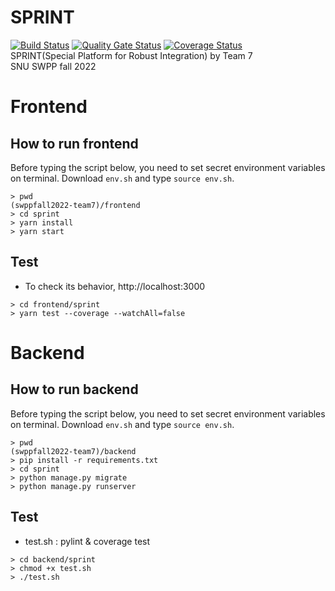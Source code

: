 # SPRINT
[![Build Status](https://app.travis-ci.com/swsnu/swppfall2022-team7.svg?branch=main)](https://app.travis-ci.com/swsnu/swppfall2022-team7)
[![Quality Gate Status](https://sonarcloud.io/api/project_badges/measure?project=swsnu_swppfall2022-team7&metric=alert_status)](https://sonarcloud.io/dashboard?id=swsnu_swppfall2022-team7)
[![Coverage Status](https://coveralls.io/repos/github/swsnu/swppfall2022-team7/badge.svg?branch=main)](https://coveralls.io/github/swsnu/swppfall2022-team7?branch=main)
<br>
SPRINT(Special Platform for Robust Integration) by Team 7
<br>
SNU SWPP fall 2022

# Frontend

## How to run frontend

Before typing the script below, you need to set secret environment variables on terminal.
Download <code>env.sh</code> and type <code>source env.sh</code>.
<pre><code>> pwd
(swppfall2022-team7)/frontend
> cd sprint
> yarn install
> yarn start</code></pre>

## Test

* To check its behavior, http://localhost:3000

<pre><code>> cd frontend/sprint
> yarn test --coverage --watchAll=false</code></pre>

# Backend

## How to run backend

Before typing the script below, you need to set secret environment variables on terminal.
Download <code>env.sh</code> and type <code>source env.sh</code>.
<pre><code>> pwd
(swppfall2022-team7)/backend
> pip install -r requirements.txt
> cd sprint
> python manage.py migrate
> python manage.py runserver</code></pre>

## Test

* test.sh : pylint & coverage test

<pre><code>> cd backend/sprint
> chmod +x test.sh
> ./test.sh</code></pre>